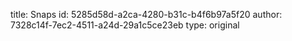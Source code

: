 title: Snaps
id: 5285d58d-a2ca-4280-b31c-b4f6b97a5f20
author: 7328c14f-7ec2-4511-a24d-29a1c5ce23eb
type: original
